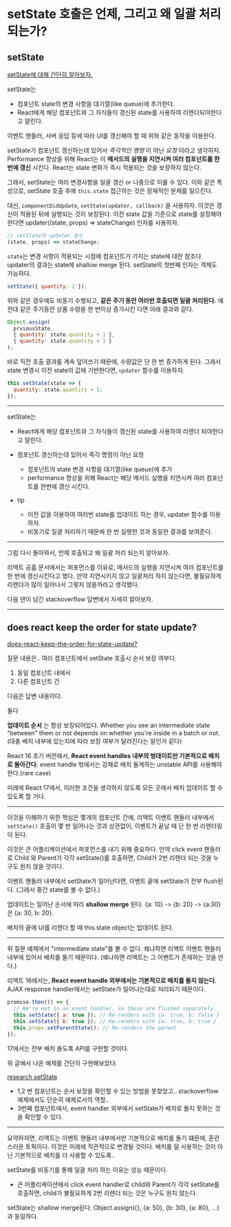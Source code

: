 # setState 호출은 언제, 그리고 왜 일괄 처리 되는가?

## setState

[setState에 대해 간단히 알아보자.](https://ko.reactjs.org/docs/react-component.html#setstate)

setState는

- 컴포넌트 state의 변경 사항을 대기열(like queue)에 추가한다.
- React에게 해당 컴포넌트와 그 자식들이 갱신된 state를 사용하여 리렌더되야한다고 알린다.

이벤트 핸들러, 서버 응답 등에 따라 UI를 갱신해야 할 때 위와 같은 동작을 이용한다.

setState가 컴포넌트 갱신하는데 있어서 _즉각적인 명령_ 이 아닌 _요청_ 이라고 생각하자.
Performance 향상을 위해 React는 이 **메서드의 실행을 지연시켜 여러 컴포넌트를 한 번에 갱신** 시킨다. React는 state 변화가 즉시 적용되는 것을 보장하지 않는다.

그래서, setState는 여러 변경사항을 일괄 갱신 or 나중으로 미룰 수 있다.
이와 같은 특성으로, setState 호출 후에 `this.state` 접근하는 것은 잠재적인 문제를 일으킨다.

대신, `componentDidUpdate`, `setState(updater, callback)` 을 사용하자. 이것은 갱신이 적용된 뒤에 실행되는 것이 보장된다. 이전 state 값을 기준으로 state를 설정해야 한다면 updater((state, props) => stateChange) 인자를 사용하자.

```js
// setState의 updater 함수
(state, props) => stateChange;
```

`state`는 변경 사항이 적용되는 시점에 컴포넌트가 가지는 state에 대한 참조다.
updater의 결과는 state에 shallow merge 된다. setState의 첫번째 인자는 객체도 가능하다.

```js
setState({ quantity: 2 });
```

위와 같은 경우에도 비동기 수행되고, **같은 주기 동안 여러번 호출되면 일괄 처리된다.** 예컨대 같은 주기동안 상품 수량을 한 번이상 증가시킨 다면 아래 결과와 같다.

```js
Object.assign(
  prviousState,
  { quantity: state.quantity + 1 },
  { quantity: state.quantity + 1 }
);
```

바로 직전 호출 결과를 계속 덮어쓰기 때문에, 수량값은 단 한 번 증가하게 된다. 그래서 state 변경시 이전 state의 값에 기반한다면, `updater` 함수를 이용하자.

```js
this.setState(state => {
  quantity: state.quantity + 1;
});
```

---

setState는

- React에게 해당 컴포넌트와 그 자식들이 갱신된 state를 사용하여 리렌더 되야한다고 알린다.

- 컴포넌트 갱신하는데 있어서 즉각 명령이 아닌 요청

  - 컴포넌트의 state 변경 사항을 대기열(like queue)에 추가
  - performance 향상을 위해 React는 해당 메서드 실행을 지연시켜 여러 컴포넌트를 한번에 갱신 시킨다.

- tip
  - 이전 값을 이용하여 여러번 state를 업데이트 하는 경우, updater 함수를 이용하자.
  - 비동기로 일괄 처리하기 때문에 한 번 실행한 것과 동일한 결과를 보여준다.

---

그럼 다시 돌아와서, 언제 호출되고 왜 일괄 처리 되는지 알아보자.

리액트 공홈 문서에서는 퍼포먼스를 이유로, 메서드의 실행을 지연시켜 여러 컴포넌트를 한 번에 갱신시킨다고 했다. 만약 지연시키지 않고 일괄처리 하지 않는다면, 불필요하게 리렌더가 많이 일어나서 그렇지 않을까라고 생각했다.

다음 댄이 남긴 stackoverflow 답변에서 자세히 알아보자.

---

## does react keep the order for state update?

[does-react-keep-the-order-for-state-update?](https://stackoverflow.com/questions/48563650/does-react-keep-the-order-for-state-updates/48610973#48610973)

질문 내용은.. 여러 컴포넌트에서 setState 호출시 순서 보장 여부다.

1. 동일 컴포넌트 내에서
2. 다른 컴포넌트 간

다음은 답변 내용이다.

둘다

**업데이트 순서** 는 항상 보장되어있다. Whether you see an intermediate state "between" them or not depends on whether you're inside in a batch or not. (대충 배치 내부에 있는지에 따라 보장 여부가 달라진다는 말인거 같다)

React 16 초기 버전에서, **React event handles 내부의 벙데이트만 기본적으로 배치로 돌아간다.** event handle 밖에서는 강제로 배치 돌게하는 unstable API를 사용해야한다.(rare case)

미래에 React 17에서, 이러한 조건을 생각하지 않도록 모든 곳에서 배치 업데이트 할 수 있도록 할 거다.

---

이것을 이해하기 위한 핵심은 몇개의 컴포넌트 간에, 리액트 이벤트 핸들러 내부에서 `setState()` 호출이 몇 번 일어나는 것과 상관없이, 이벤트가 끝날 때 단 한 번 리렌더링이 된다.

이것은 큰 어플리케이션에서 퍼포먼스를 내기 위해 중요하다. 만약 click event 핸들러로 Child 와 Parent가 각각 setState()를 호출하면, Child가 2번 리렌더 되는 것을 누구도 원치 않을 것이다.

이벤트 핸들러 내부에서 setState가 일어난다면, 이벤트 끝에 setState가 전부 flush된다. (그래서 중간 state를 볼 수 없다.)

업데이트는 일어난 순서에 따라 **shallow merge** 된다.
{a: 10} -> {b: 20} -> {a:30}은 {a: 30, b: 20}.

배치의 끝에 UI를 리렌더 할 때 this.state object는 업데이트 된다.

---

위 질문 예제에서 "intermediate state"를 볼 수 없다. 왜냐하면 리액트 이벤트 핸들러 내부에 있어서 배치를 돌기 때문이다. (왜냐하면 리액트는 그 이벤트가 존재하는 것을 안다.)

리액트 16에서는, **React event handle 외부에서는 기본적으로 배치를 돌지 않는다.**
AJAX response handler에서는 setState가 일어나는대로 처리되기 때문이다.

```js
promise.then(() => {
  // We're not in an event handler, so these are flushed separately.
  this.setState({ a: true }); // Re-renders with {a: true, b: false }
  this.setState({ b: true }); // Re-renders with {a: true, b: true }
  this.props.setParentState(); // Re-renders the parent
});
```

17에서는 전부 배치 돌도록 API를 구현할 것이다.

위 글에서 나온 예제를 간단히 구현해보았다.

[research setState](https://codesandbox.io/s/research-setstate-sfnur)

- 1,2 번 컴포넌트는 순서 보장을 확인할 수 있는 방법을 못찾았고.. stackoverflow 예제에서도 단순히 예제로서의 역할..
- 3번째 컴포넌트에서, event handler 외부에서 setState가 배치로 돌지 못하는 것을 확인할 수 있다.

---

요약하자면,
리액트는 이벤트 핸들러 내부에서만 기본적으로 배치를 돌기 떄문에, 혼란스러운 토픽이다. 이것은 미래에 직관적으로 변경될 것이다. 배치를 덜 사용하는 것이 아닌 기본적으로 배치를 더 사용할 수 있도록..

setState를 비동기를 통해 일괄 처리 하는 이유는 성능 때문이다.

- 큰 어플리케이션에서 click event handler로 child와 Parent가 각각 setState를 호출하면, child가 불필요하게 2번 리렌더 되는 것은 누구도 원치 않는다.

setState는 shallow merge된다. Object.assign({}, {a: 50}, {b: 30}, {a: 80}, ...) 과 동일하다.

